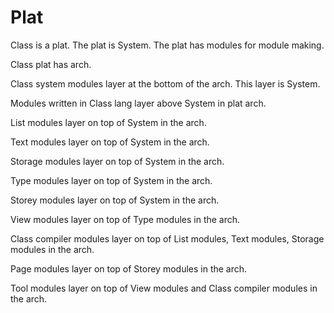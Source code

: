# Plat

Class is a plat.
The plat is System.
The plat has modules for module making.

Class plat has arch.

Class system modules layer at the bottom of the arch.
This layer is System.

Modules written in Class lang layer above System in plat arch.

List modules layer on top of System in the arch.

Text modules layer on top of System in the arch.

Storage modules layer on top of System in the arch.

Type modules layer on top of System in the arch.

Storey modules layer on top of System in the arch.

View modules layer on top of Type modules in the arch.

Class compiler modules layer on top of List modules, Text modules, Storage modules in the arch.

Page modules layer on top of Storey modules in the arch.

Tool modules layer on top of View modules and Class compiler modules in the arch.